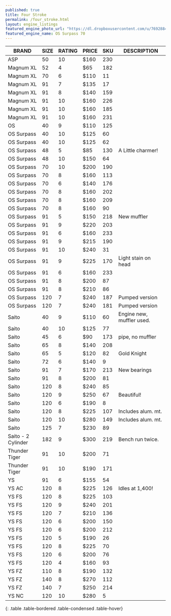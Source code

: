 ```yaml
---
published: true
title: Four Stroke
permalink: /four_stroke.html
layout: engine_listings
featured_engine_photo_url: "https://dl.dropboxusercontent.com/u/76928840/Website%20Photos/featured/4-stroke.jpg"
featured_engine_name: OS Surpass 70
---
```


BRAND             | SIZE  | RATING | PRICE | SKU   | DESCRIPTION
-------------------|-------|--------|-------|-------|---------------------
 ASP               | 50    | 10     | $160  | 230   |
 Magnum XL         | 52    | 4      | $65   | 182   |
 Magnum XL         | 70    | 6      | $110  | 11    |
 Magnum XL         | 91    | 7      | $135  | 17    |
 Magnum XL         | 91    | 8      | $140  | 159   |
 Magnum XL         | 91    | 10     | $160  | 226   |
 Magnum XL         | 91    | 10     | $160  | 185   |
 Magnum XL         | 91    | 10     | $160  | 231   | 
 OS                | 40    | 9      | $110  | 125   |
 OS Surpass        | 40    | 10     | $125  | 60    |
 OS Surpass        | 40    | 10     | $125  | 62    |
 OS Surpass        | 48    | 5      | $85   | 130   | A Little charmer!
 OS Surpass        | 48    | 10     | $150  | 64    |
 OS Surpass        | 70    | 10     | $200  | 190   |
 OS Surpass        | 70    | 8      | $160  | 113   |
 OS Surpass        | 70    | 6      | $140  | 176   |
 OS Surpass        | 70    | 8      | $160  | 202   |
 OS Surpass        | 70    | 8      | $160  | 209   |
 OS Surpass        | 70    | 8      | $160  | 90    |
 OS Surpass        | 91    | 5      | $150  | 218   | New muffler
 OS Surpass        | 91    | 9      | $220  | 203   |
 OS Surpass        | 91    | 6      | $160  | 233   |
 OS Surpass        | 91    | 9      | $215  | 190   |
 OS Surpass        | 91    | 10     | $240  | 31    |  
 OS Surpass        | 91    | 9      | $225  | 170   | Light stain on head
 OS Surpass        | 91    | 6      | $160  | 233   |
 OS Surpass        | 91    | 8      | $200  | 87    |
 OS Surpass        | 91    | 8      | $210  | 86    |
 OS Surpass        | 120   | 7      | $240  | 187   | Pumped version
 OS Surpass        | 120   | 7      | $240  | 181   | Pumped version
 Saito             | 40    | 9      | $110  | 60    | Engine new, muffler used.
 Saito             | 40    | 10     | $125  | 77    |
 Saito             | 45    | 6      | $90   | 173   | pipe, no muffler
 Saito             | 65    | 8      | $140  | 208   |
 Saito             | 65    | 5      | $120  | 82    | Gold Knight
 Saito             | 72    | 6      | $140  | 9     |
 Saito             | 91    | 7      | $170  | 213   | New bearings
 Saito             | 91    | 8      | $200  | 81    |
 Saito             | 120   | 8      | $240  | 85    |
 Saito             | 120   | 9      | $250  | 67    | Beautiful!
 Saito             | 120   | 6      | $190  | 8     |
 Saito             | 120   | 8      | $225  | 107   | Includes alum. mt.
 Saito             | 120   | 10     | $280  | 149   | Includes alum. mt.
 Saito             | 125   | 7      | $230  | 89    |  
 Saito - 2 Cylinder| 182   | 9      | $300  | 219   | Bench run twice.
 Thunder Tiger     | 91    | 10     | $200  | 71    |
 Thunder Tiger     | 91    | 10     | $190  | 171   |
 YS                | 91    | 6      | $155  | 54    |
 YS AC             | 120   | 8      | $225  | 126   | Idles at 1,400!
 YS FS             | 120   | 8      | $225  | 103   |
 YS FS             | 120   | 9      | $240  | 201   |
 YS FS             | 120   | 7      | $210  | 136   | 
 YS FS             | 120   | 6      | $200  | 150   |
 YS FS             | 120   | 6      | $200  | 212   |
 YS FS             | 120   | 5      | $190  | 26    |
 YS FS             | 120   | 8      | $225  | 70    |
 YS FS             | 120   | 6      | $200  | 76    |
 YS FS             | 120   | 4      | $160  | 93    |
 YS FZ             | 110   | 8      | $190  | 132   |
 YS FZ             | 140   | 8      | $270  | 112   |
 YS FZ             | 140   | 7      | $250  | 214   |
 YS NC             | 120   | 10     | $280  | 5     |
{: .table .table-bordered .table-condensed .table-hover}